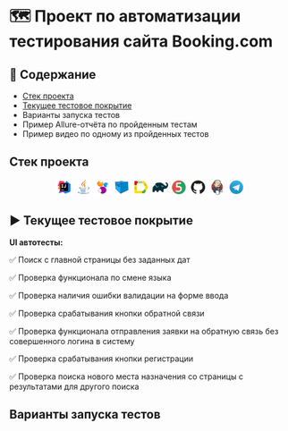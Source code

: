 # :world_map: Проект по автоматизации тестирования сайта Booking.com
## :bookmark_tabs: Содержание
- [Стек проекта](https://github.com/Ir4fin/graduation_project_15_lesson/blob/main/README.md#%D1%81%D1%82%D0%B5%D0%BA-%D0%BF%D1%80%D0%BE%D0%B5%D0%BA%D1%82%D0%B0)
- [Текущее тестовое покрытие](https://github.com/Ir4fin/Ir4fin/tree/main#arrow_forward-%D1%82%D0%B5%D0%BA%D1%83%D1%89%D0%B5%D0%B5-%D1%82%D0%B5%D1%81%D1%82%D0%BE%D0%B2%D0%BE%D0%B5-%D0%BF%D0%BE%D0%BA%D1%80%D1%8B%D1%82%D0%B8%D0%B5)
- Варианты запуска тестов
- Пример Allure-отчёта по пройденным тестам
- Пример видео по одному из пройденных тестов
## Стек проекта

<p align="center">
<img width="6%" title="IntelliJ IDEA" src="Images/Intelij_IDEA.svg">
<img width="6%" title="Java" src="Images/Java.svg">
<img width="6%" title="Selenide" src="Images/Selenide.svg">
<img width="6%" title="Selenoid" src="Images/Selenoid.svg">
<img width="6%" title="Allure Report" src="Images/Allure_Report.svg">
<img width="6%" title="Gradle" src="Images/Gradle.svg">
<img width="6%" title="JUnit5" src="Images/JUnit5.svg">
<img width="6%" title="GitHub" src="Images/GitHub.svg">
<img width="6%" title="Jenkins" src="Images/Jenkins.svg">
<img width="6%" title="Telegram" src="Images/Telegram.svg">
</p>

## :arrow_forward: Текущее тестовое покрытие

**UI автотесты:**

:white_check_mark: Поиск с главной страницы без заданных дат

:white_check_mark: Проверка функционала по смене языка

:white_check_mark: Проверка наличия ошибки валидации на форме ввода

:white_check_mark: Проверка срабатывания кнопки обратной связи

:white_check_mark: Проверка функционала отправления заявки на обратную связь без совершенного логина в систему

:white_check_mark: Проверка срабатывания кнопки регистрации

:white_check_mark: Проверка поиска нового места назначения со страницы с результатами для другого поиска

## Варианты запуска тестов
